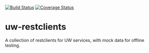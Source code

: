 [![Build Status](https://api.travis-ci.org/uw-it-aca/uw-restclients.svg?branch=master)](https://travis-ci.org/uw-it-aca/uw-restclients)
[![Coverage Status](https://coveralls.io/repos/uw-it-aca/uw-restclients/badge.png?branch=master)](https://coveralls.io/r/uw-it-aca/uw-restclients?branch=master)

uw-restclients
==============

A collection of restclients for UW services, with mock data for offline testing.
